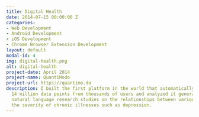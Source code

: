 ```yaml
---
title: Digital Health
date: 2014-07-15 00:00:00 Z
categories:
- Web Development
- Android Development
- iOS Development
- Chrome Browser Extension Development
layout: default
modal-id: 4
img: digital-health.png
alt: digital-health
project-date: April 2014
project-name: QuantiModo
project-url: https://quantimo.do
description: I built the first platform in the world that automatically aggregated
  14 million data points from thousands of users and analyzed it generating 90,000
  natural language research studies on the relationships between various factors and
  the severity of chronic illnesses such as depression.
---
```


